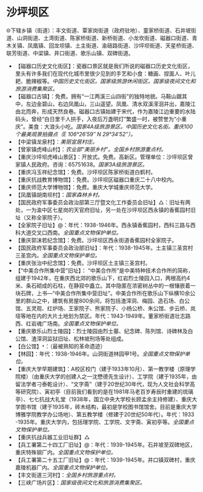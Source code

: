 # 沙坪坝区  
🌐下辖乡镇（街道）：丰文街道、覃家岗街道（政府驻地）、童家桥街道、石井坡街道、山洞街道、土湾街道、陈家桥街道、新桥街道、小龙坎街道、磁器口街道、青木关镇、凤凰镇、回龙坝镇、土主街道、渝碚路街道、沙坪坝街道、天星桥街道、联芳街道、中梁镇、井口街道、歌乐山镇、双碑街道。  
  
* 【磁器口历史文化街区】：瓷器口景区就是我们所说的磁器口历史文化街区，里头有许多我们在现代化城市里很少见到的手艺和小食：糖画、捏面人、叶儿耙、脆辣椒等。*中国历史文化街区。国家级旅游休闲街区。国家级夜间文化和旅游消费集聚区。*
* 【磁器口古镇】：免费。拥有“一江两溪三山四街”的独特地貌。马鞍山踞其中，左边金碧山，右边凤凰山，三山遥望。凤凰、清水双溪潆洄并出，嘉陵江由北而奔，形成天然良巷。磁器口古镇始建于宋代，作为嘉陵江边重要的水陆码头，曾经“白日里千人拱手，入夜后万盏明灯”繁盛一时，被赞誉为“小重庆”。美食：大浪头小吃。*国家4A级旅游景区。中国历史文化名街。重庆100个最美观景拍摄点（E 106°26′59″ N 29°34′52″）。*
* 【中梁镇龙泉村】：*美丽宜居村庄。*
* 【曾家镇虎峰山村】：*农业部“美丽乡村”。全国乡村旅游重点村。*
* 【重庆沙坪坝虎峰山景区】：开放式。免费。高新区。管理单位：沙坪坝区曾家镇人民政府。咨询：65751638。*国家3A级旅游景区。*  
* 【重庆冯玉祥纪念馆】：免费。沙坪坝区陈家桥街道白鹤村。
* 【重庆抗战教育博物馆】：免费。沙坪坝区磁器口重庆二十八中校内。
* 【重庆师范大学博物馆】：免费。重庆大学城重庆师范大学。
* 【凤凰镇胡南坝村】：*国家森林乡村。*
* 【国民政府军事委员会政治部第三厅暨文化工作委员会旧址】△：旧址有两处，一为渝中区七星岗的天官府旧址，另一处在沙坪坝区西永镇的香蕉园村旧址（又称全家院子）。
* 【全家院子旧址】@：年代：1938-1946年。西永镇香蕉园村，西科三路与西科大道交叉口西南。*全国重点文物保护单位。*
* 【重庆郭沫若纪念馆】：免费。沙坪坝区西永街道香蕉园村全家院子。
* 【国民政府军事委员会政治部旧址】：年代：1938-1945年。土主镇三圣宫村三圣宫内。*全国重点文物保护单位。*
* 【重庆张治中纪念馆】：免费。沙坪坝区土主镇三圣宫村。
* 【“中美合作所集中营”旧址】： “中美合作所”是中美特种技术合作所的简称，组建于1942年，在重庆西北郊的歌乐山下，红岩烈士陵园入口，两根高约4米、条石砌成的石柱，在静寂中矗立。其中隐匿在浓密树丛中的一根镶嵌着一块石牌，上书—“中美合作所集中营旧址”。中美合作所在歌乐山下纵横10余公里的群山之中，建筑有房屋800余间，将包括渣滓洞、梅园、造石场、白公馆、五灵观、红炉场、王家院子、熊家院子、小杨公桥、朱公馆、步云桥、岚垭等地在内的大片土地划为禁区。年代：1943-1949年。董家桥街道壮志路西、红岩魂广场南。*全国重点文物保护单位。*
* 【重庆歌乐山烈士陵园】：烈士陵园由烈士墓、纪念碑、陈列馆、诗碑林及白公馆、渣滓洞监狱旧址、松林坡刑场等处组成。
* 【白公馆】`*`：（最被熟知的革命遗迹）
* 【林园】：年代：1938-1946年。山洞街道林园甲1号。*全国重点文物保护单位。*
* 【重庆大学早期建筑】：A校区校门（建于1933年10月）、第一教学楼（原理学院楼）（由重庆大学的创建人之一沈懋德先生设计）、工学院（建于1935年，由留法学者刁泰乾设计）、“文字斋”（建于20世纪30年代，现为人文社会科学高等研究院）、寅初亭（目前我们看到的是在1981年马老百岁寿辰时重建的琉璃亭）、七七抗战大礼堂（1938年，国立中央大学校长顾孟余主持修建）、重庆大学图书馆（建于1935年，砖木结构，最初是学校图书馆馆舍。目前是重庆大学博雅学院教学办公场地）、第五教学楼（修建于20世纪50年代）。年代：1933 -1935年。重庆大学内，包括理学院、工学院、文字斋、寅初亭等。*全国重点文物保护单位。*
* 【重庆抗战兵器工业旧址群】△
* 【兵工署第二十四工厂旧址】@：年代：1939-1945年。石井坡至双碑地区，重庆特殊钢厂内。*全国重点文物保护单位。*
* 【兵工署第二十五工厂旧址】@：年代：1939-1945年。井口镇双碑村，重庆嘉陵机器厂内。*全国重点文物保护单位。*
* 【丰文街道三河村】：*全国乡村旅游重点村。*  
* 【三峡广场片区】：*国家级夜间文化和旅游消费集聚区。*